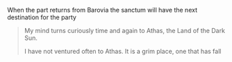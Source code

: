When the part returns from Barovia the sanctum will have the next destination for the party

> My mind turns curiously time and again to Athas, the Land of the Dark Sun.
>  
> I have not ventured often to Athas.  It is a grim place, one that has fall
<!--stackedit_data:
eyJoaXN0b3J5IjpbOTE2MDEzMjM5XX0=
-->